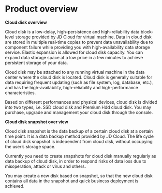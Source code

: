 # **Product overview**

**Cloud disk overview**


Cloud disk is a low-delay, high-persistence and high-reliability data block-level storage provided by JD Cloud for virtual machine. Data in cloud disk are stored in multiple real-time copies to prevent data unavailability due to component failure while providing you with high-availability data storage service. Elastic expansion is allowed for cloud disk capacity. You can expand data storage space at a low price in a few minutes to achieve persistent storage of your data.

Cloud disk may be attached to any running virtual machine in the data center where the cloud disk is located. Cloud disk is generally suitable for data requiring frequent updating (such as file system, log, database, etc.), and has the high-availability, high-reliability and high-performance characteristics.

Based on different performances and physical devices, cloud disk is divided into two types, i.e. SSD cloud disk and Premium Hdd cloud disk. You may purchase, upgrade and management your cloud disk through the console.


**Cloud disk snapshot over view**


Cloud disk snapshot is the data backup of a certain cloud disk at a certain time point. It is a data backup method provided by JD Cloud. The life cycle of cloud disk snapshot is independent from cloud disk, without occupying the user’s storage space.

Currently you need to create snapshots for cloud disk manually regularly as data backup of cloud disk, in order to respond risks of data loss due to misoperation, attack or virus and others.

You may create a new disk based on snapshot, so that the new cloud disk contains all data in the snapshot and quick business deployment is achieved.
